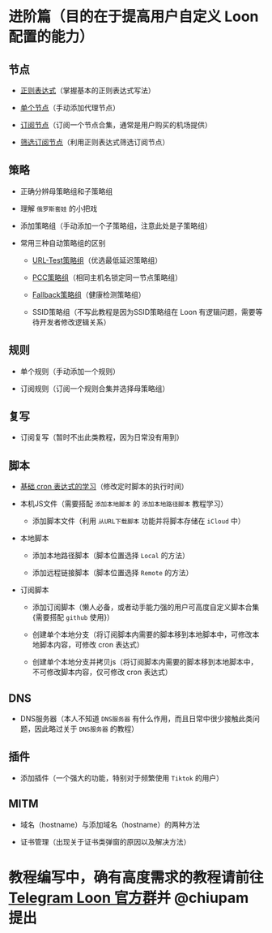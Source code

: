 # 进阶篇（目的在于提高用户自定义 Loon 配置的能力）

## 节点

- [正则表达式](https://github.com/chiupam/tutorial/blob/master/Loon/Plus/Regex.md)（掌握基本的正则表达式写法）

- [单个节点](https://github.com/chiupam/tutorial/blob/master/Loon/Plus/Proxy.md)（手动添加代理节点）

- [订阅节点](https://github.com/chiupam/tutorial/blob/master/Loon/Plus/Remote_Proxy.md)（订阅一个节点合集，通常是用户购买的机场提供）

- [筛选订阅节点](https://github.com/chiupam/tutorial/blob/master/Loon/Plus/Remote_Proxy.md)（利用正则表达式筛选订阅节点）

## 策略

- 正确分辨母策略组和子策略组

- 理解 `俄罗斯套娃` 的小把戏

- 添加策略组（手动添加一个子策略组，注意此处是子策略组）

- 常用三种自动策略组的区别    

  - [URL-Test策略组](https://github.com/chiupam/tutorial/blob/master/Loon/Plus/URL-Test.md)（优选最低延迟策略组）
  
  - [PCC策略组](https://github.com/chiupam/tutorial/blob/master/Loon/Plus/PCC.md)（相同主机名锁定同一节点策略组）
  
  - [Fallback策略组](https://github.com/chiupam/tutorial/blob/master/Loon/Plus/Fallback.md)（健康检测策略组）
  
  - SSID策略组（不写此教程是因为SSID策略组在 Loon 有逻辑问题，需要等待开发者修改逻辑关系）
  
## 规则

- 单个规则（手动添加一个规则）

- 订阅规则（订阅一个规则合集并选择母策略组）
 
## 复写

- 订阅复写（暂时不出此类教程，因为日常没有用到）

## 脚本

- [基础 cron 表达式的学习](https://github.com/chiupam/tutorial/blob/master/Loon/Plus/cron.md)（修改定时脚本的执行时间）

- 本机JS文件（需要搭配 `添加本地脚本` 的 `添加本地路径脚本` 教程学习）

  - 添加脚本文件（利用 `从URL下载脚本` 功能并将脚本存储在 `iCloud` 中）

- 本地脚本

  - 添加本地路径脚本（脚本位置选择 `Local` 的方法）
  
  - 添加远程链接脚本（脚本位置选择 `Remote` 的方法）

- 订阅脚本

  - 添加订阅脚本（懒人必备，或者动手能力强的用户可高度自定义脚本合集{需要搭配 `github` 使用}）

  - 创建单个本地分支（将订阅脚本内需要的脚本移到本地脚本中，可修改本地脚本内容，可修改 cron 表达式）
  
  - 创建单个本地分支并拷贝js（将订阅脚本内需要的脚本移到本地脚本中，不可修改脚本内容，仅可修改 cron 表达式）

## DNS

- DNS服务器（本人不知道 `DNS服务器` 有什么作用，而且日常中很少接触此类问题，因此略过关于 `DNS服务器` 的教程）

## 插件

- 添加插件（一个强大的功能，特别对于频繁使用 `Tiktok` 的用户）

## MITM

- 域名（hostname）与添加域名（hostname）的两种方法

- 证书管理（出现关于证书类弹窗的原因以及解决方法）

# 教程编写中，确有高度需求的教程请前往 [Telegram Loon 官方群](https://t.me/Loon0x00)并 @chiupam 提出
